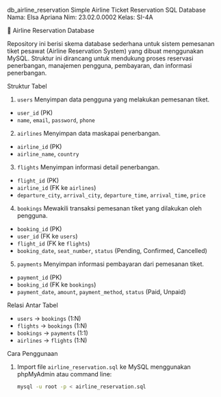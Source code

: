db_airline_reservation
Simple Airline Ticket Reservation SQL Database
Nama: Elsa Apriana
Nim: 23.02.0.0002
Kelas: SI-4A

🛫 Airline Reservation Database

Repository ini berisi skema database sederhana untuk sistem pemesanan tiket pesawat (Airline Reservation System) yang dibuat menggunakan MySQL. Struktur ini dirancang untuk mendukung proses reservasi penerbangan, manajemen pengguna, pembayaran, dan informasi penerbangan.

 Struktur Tabel

1. `users`
Menyimpan data pengguna yang melakukan pemesanan tiket.
- `user_id` (PK)
- `name`, `email`, `password`, `phone`

 2. `airlines`
Menyimpan data maskapai penerbangan.
- `airline_id` (PK)
- `airline_name`, `country`

 3. `flights`
Menyimpan informasi detail penerbangan.
- `flight_id` (PK)
- `airline_id` (FK ke `airlines`)
- `departure_city`, `arrival_city`, `departure_time`, `arrival_time`, `price`

 4. `bookings`
Mewakili transaksi pemesanan tiket yang dilakukan oleh pengguna.
- `booking_id` (PK)
- `user_id` (FK ke `users`)
- `flight_id` (FK ke `flights`)
- `booking_date`, `seat_number`, `status` (Pending, Confirmed, Cancelled)

 5. `payments`
Menyimpan informasi pembayaran dari pemesanan tiket.
- `payment_id` (PK)
- `booking_id` (FK ke `bookings`)
- `payment_date`, `amount`, `payment_method`, `status` (Paid, Unpaid)

 Relasi Antar Tabel
- `users` → `bookings` (1:N)
- `flights` → `bookings` (1:N)
- `bookings` → `payments` (1:1)
- `airlines` → `flights` (1:N)

 Cara Penggunaan
1. Import file `airline_reservation.sql` ke MySQL menggunakan phpMyAdmin atau command line:
   ```bash
   mysql -u root -p < airline_reservation.sql
